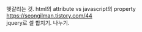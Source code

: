 헷갈리는 것.
html의 attribute vs javascript의  property <br>
https://seongilman.tistory.com/44<br>
jquery로 셀 합치기. 나누기.
